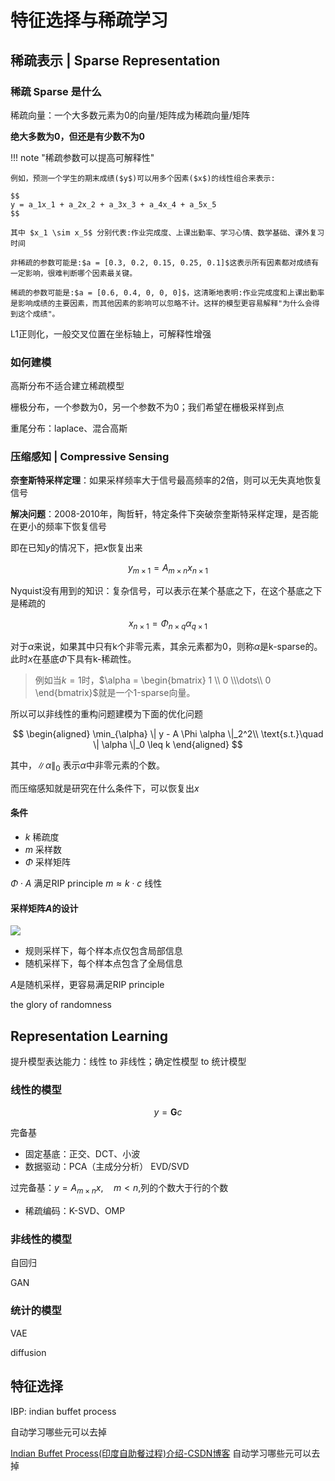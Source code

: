 # 特征选择与稀疏学习

## 稀疏表示 | Sparse Representation

### 稀疏 Sparse 是什么

稀疏向量：一个大多数元素为0的向量/矩阵成为稀疏向量/矩阵

**绝大多数为0，但还是有少数不为0**

!!! note "稀疏参数可以提高可解释性"

    例如，预测一个学生的期末成绩($y$)可以用多个因素($x$)的线性组合来表示:

    $$
    y = a_1x_1 + a_2x_2 + a_3x_3 + a_4x_4 + a_5x_5
    $$

    其中 $x_1 \sim x_5$ 分别代表:作业完成度、上课出勤率、学习心情、数学基础、课外复习时间

    非稀疏的参数可能是:$a = [0.3, 0.2, 0.15, 0.25, 0.1]$这表示所有因素都对成绩有一定影响，很难判断哪个因素最关键。

    稀疏的参数可能是:$a = [0.6, 0.4, 0, 0, 0]$，这清晰地表明:作业完成度和上课出勤率是影响成绩的主要因素，而其他因素的影响可以忽略不计。这样的模型更容易解释"为什么会得到这个成绩"。




L1正则化，一般交叉位置在坐标轴上，可解释性增强

### 如何建模


高斯分布不适合建立稀疏模型

栅极分布，一个参数为0，另一个参数不为0；我们希望在栅极采样到点

重尾分布：laplace、混合高斯



### 压缩感知 | Compressive Sensing

**奈奎斯特采样定理**：如果采样频率大于信号最高频率的2倍，则可以无失真地恢复信号

**解决问题**：2008-2010年，陶哲轩，特定条件下突破奈奎斯特采样定理，是否能在更小的频率下恢复信号



即在已知$y$的情况下，把$x$恢复出来

$$
y_{m\times 1} = A_{m\times n}x_{n\times 1}
$$

Nyquist没有用到的知识：复杂信号，可以表示在某个基底之下，在这个基底之下是稀疏的

$$
x_{n\times 1} = \Phi_{n\times q} \alpha_{q\times 1}
$$

对于$\alpha$来说，如果其中只有k个非零元素，其余元素都为0，则称$\alpha$是k-sparse的。此时$x$在基底$\Phi$下具有k-稀疏性。

> 例如当$k=1$时，$\alpha = \begin{bmatrix} 1 \\ 0 \\\dots\\ 0 \end{bmatrix}$就是一个1-sparse向量。


所以可以非线性的重构问题建模为下面的优化问题

$$
\begin{aligned}
\min_{\alpha} \| y - A \Phi \alpha \|_2^2\\
\text{s.t.}\quad \| \alpha \|_0 \leq k
\end{aligned}
$$

其中，$\| \alpha \|_0$ 表示$\alpha$中非零元素的个数。

而压缩感知就是研究在什么条件下，可以恢复出$x$



#### 条件

- $k$ 稀疏度
- $m$ 采样数
- $\Phi$ 采样矩阵


$\Phi \cdot A$ 满足RIP principle
$m \approx k \cdot c$ 线性 


#### 采样矩阵$A$的设计

![](https://philfan-pic.oss-cn-beijing.aliyuncs.com/img/20241017153420.png)

- 规则采样下，每个样本点仅包含局部信息
- 随机采样下，每个样本点包含了全局信息

$A$是随机采样，更容易满足RIP principle

the glory of randomness

## Representation Learning

提升模型表达能力：线性 to 非线性；确定性模型 to 统计模型

### 线性的模型

$$
y = \mathbf{G}c
$$

完备基
- 固定基底：正交、DCT、小波
- 数据驱动：PCA（主成分分析） EVD/SVD

过完备基：$y = A_{m \times n}x,\quad m < n$,列的个数大于行的个数

- 稀疏编码：K-SVD、OMP








### 非线性的模型

自回归

GAN

### 统计的模型

VAE

diffusion





## 特征选择


IBP: indian buffet process

自动学习哪些元可以去掉

[Indian Buffet Process(印度自助餐过程)介绍-CSDN博客](https://blog.csdn.net/qy20115549/article/details/78532939)
自动学习哪些元可以去掉





